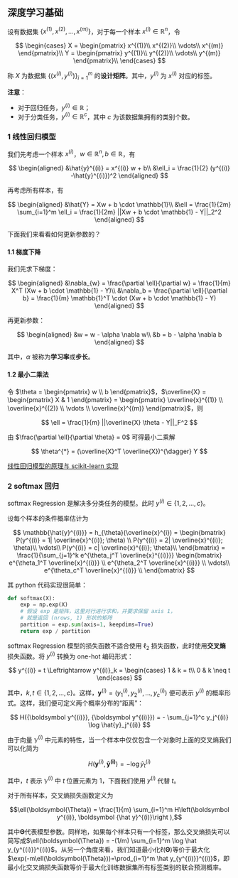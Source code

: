 ## 深度学习基础

设有数据集 $\{ x^{(1)}, x^{(2)}, \ldots, x^{(m)} \}$，对于每一个样本 $x^{(i)} \in \mathbb{R}^n$，令

$$
\begin{cases}
X = \begin{pmatrix} x^{(1)}\\ x^{(2)}\\ \vdots\\ x^{(m)} \end{pmatrix}\\
Y = \begin{pmatrix} y^{(1)}\\ y^{(2)}\\ \vdots\\ y^{(m)} \end{pmatrix}\\
\end{cases}
$$

称 $X$ 为数据集 $\{(x^{(i)}, y^{(i)})\}_{i=1}^m$ 的**设计矩阵**。其中，$y^{(i)}$ 为 $x^{(i)}$ 对应的标签。

**注意**：

- 对于回归任务，$y^{(i)} \in \mathbb{R}$；
- 对于分类任务，$y^{(i)} \in \mathbb{R}^c$，其中 $c$ 为该数据集拥有的类别个数。

### 1  线性回归模型

我们先考虑一个样本 $x^{(i)}$，$w \in \mathbb{R}^n, b \in \mathbb{R}$，有

$$
\begin{aligned}
&\hat{y}^{(i)} = x^{(i)} w + b\\
&\ell_i = \frac{1}{2} (y^{(i)} -\hat{y}^{(i)})^2
\end{aligned}
$$

再考虑所有样本，有

$$
\begin{aligned}
&\hat{Y} = Xw + b \cdot \mathbb{1}\\
&\ell = \frac{1}{2m} \sum_{i=1}^m \ell_i = \frac{1}{2m} ||Xw + b \cdot \mathbb{1} - Y||_2^2
\end{aligned}
$$

下面我们来看看如何更新参数的？

#### 1.1  梯度下降

我们先求下梯度：

$$
\begin{aligned}
&\nabla_{w} = \frac{\partial \ell}{\partial w} = \frac{1}{m} X^T (Xw + b \cdot \mathbb{1} - Y)\\
&\nabla_b =  \frac{\partial \ell}{\partial b} = \frac{1}{m} \mathbb{1}^T \cdot (Xw + b \cdot \mathbb{1} - Y)
\end{aligned}
$$

再更新参数：

$$
\begin{aligned}
&w = w - \alpha \nabla w\\
&b = b - \alpha \nabla b
\end{aligned}
$$

其中，$\alpha$ 被称为**学习率**或**步长**。

#### 1.2  最小二乘法

令 $\theta = \begin{pmatrix} w \\ b  \end{pmatrix}$，$\overline{X} = \begin{pmatrix} X & 1  \end{pmatrix} = \begin{pmatrix} \overline{x}^{(1)} \\ \overline{x}^{(2)} \\ \vdots \\ \overline{x}^{(m)} \end{pmatrix}$，则

$$
\ell = \frac{1}{m} ||\overline{X} \theta - Y||_F^2
$$

由 $\frac{\partial \ell}{\partial \theta} = 0$ 可得最小二乘解

$$
\theta^{*} = (\overline{X}^T \overline{X})^{\dagger} Y
$$

[线性回归模型的原理与 scikit-learn 实现](https://www.jianshu.com/p/a65c3965e290)

### 2  softmax 回归

softmax Regression 是解决多分类任务的模型。此时 $y^{(i)} \in \{1, 2, \ldots, c\}$。

设每个样本的条件概率估计为

$$
\mathbb{\hat{y}^{(i)}} = h_{\theta}(\overline{x}^{i}) = \begin{bmatrix}
P(y^{(i)} = 1| \overline{x}^{(i)}; \theta) \\
P(y^{(i)} = 2| \overline{x}^{(i)}; \theta)\\
\vdots\\
P(y^{(i)} = c| \overline{x}^{(i)}; \theta)\\
\end{bmatrix} = \frac{1}{\sum_{j=1}^k e^{\theta_j^T \overline{x}^{(i)}}}
\begin{bmatrix}
 e^{\theta_1^T \overline{x}^{(i)}} \\
 e^{\theta_2^T \overline{x}^{(i)}} \\
\vdots\\
 e^{\theta_c^T \overline{x}^{(i)}} \\
\end{bmatrix}
$$

其 python 代码实现很简单：

```python
def softmax(X):
    exp = np.exp(X)
    # 假设 exp 是矩阵，这里对行进行求和，并要求保留 axis 1，
    # 就是返回 (nrows, 1) 形状的矩阵
    partition = exp.sum(axis=1, keepdims=True)
    return exp / partition
```

softmax Regression 模型的损失函数不适合使用 $\ell_2$ 损失函数，此时使用**交叉熵**损失函数。将 $y^{(i)}$ 转换为 one-hot 编码形式：

$$
y^{(i)} = t \Leftrightarrow y^{(i)}_k = \begin{cases}
1 & k = t\\
0 & k \neq t
 \end{cases}
$$

其中，$k,t \in \{1, 2, \ldots, c\}$。这样，${\boldsymbol y^{(i)}} = (y^{(i)}_1, y^{(i)}_2, \dots, y^{(i)}_c)$ 便可表示 $y^{(i)}$ 的概率形式。这样，我们便可定义两个概率分布的“距离”：

$$
H({\boldsymbol y^{(i)}}, {\boldsymbol y^{(i)}}) = - \sum_{j=1}^c y_j^{(i)} \log \hat{y}_j^{(i)}
$$

由于向量 ${\mathbb y^{(i)}}$ 中元素的特性，当一个样本中仅仅包含一个对象时上面的交叉熵我们可以化简为

$$
H({\boldsymbol y^{(i)}}, \boldsymbol{\hat{y}^{(i)}}) = - \log \hat{y}_t^{(i)}
$$

其中，$t$ 表示 ${\mathbb y^{(i)}}$ 中 $t$ 位置元素为 $1$，下面我们使用 $y^{(i)}$ 代替 $t$。

对于所有样本，交叉熵损失函数定义为

$$\ell(\boldsymbol{\Theta}) = \frac{1}{m} \sum_{i=1}^m H\left(\boldsymbol y^{(i)}, \boldsymbol {\hat y}^{(i)}\right ),$$

其中$\boldsymbol{\Theta}$代表模型参数。同样地，如果每个样本只有一个标签，那么交叉熵损失可以简写成$\ell(\boldsymbol{\Theta}) = -(1/m)  \sum_{i=1}^m \log \hat y_{y^{(i)}}^{(i)}$。从另一个角度来看，我们知道最小化$\ell(\boldsymbol{\Theta})$等价于最大化$\exp(-m\ell(\boldsymbol{\Theta}))=\prod_{i=1}^m \hat y_{y^{(i)}}^{(i)}$，即最小化交叉熵损失函数等价于最大化训练数据集所有标签类别的联合预测概率。
